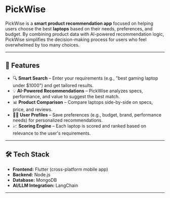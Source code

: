 # PickWise

PickWise is a **smart product recommendation app** focused on helping users choose the best **laptops** based on their needs, preferences, and budget. By combining product data with AI-powered recommendation logic, PickWise simplifies the decision-making process for users who feel overwhelmed by too many choices.

---

## 🚀 Features

* 🔍 **Smart Search** – Enter your requirements (e.g., "best gaming laptop under \$1000") and get tailored results.
* 💡 **AI-Powered Recommendations** – PickWise analyzes specs, performance, and value to suggest the best match.
* 📊 **Product Comparison** – Compare laptops side-by-side on specs, price, and reviews.
* 🧑‍💻 **User Profiles** – Save preferences (e.g., budget, brand, performance needs) for personalized recommendations.
* 📈 **Scoring Engine** – Each laptop is scored and ranked based on relevance to the user's requirements.

---

## 🛠️ Tech Stack

* **Frontend:** Flutter (cross-platform mobile app)
* **Backend:** Node.js
* **Database:** MongoDB
* **AI/LLM Integration:** LangChain

---

